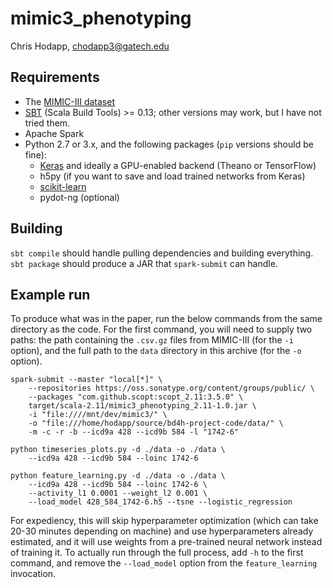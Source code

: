 mimic3_phenotyping
==================

Chris Hodapp, chodapp3@gatech.edu

Requirements
----

- The [MIMIC-III dataset](http://mimic.physionet.org/gettingstarted/access/)
- [SBT](http://www.scala-sbt.org/sbt) (Scala Build Tools) >= 0.13;
  other versions may work, but I have not tried them.
- Apache Spark
- Python 2.7 or 3.x, and the following packages (`pip` versions should be fine):
  - [Keras](https://keras.io/) and ideally a GPU-enabled backend (Theano or TensorFlow)
  - h5py (if you want to save and load trained networks from Keras)
  - [scikit-learn](http://scikit-learn.org/stable/index.html)
  - pydot-ng (optional)

Building
----

`sbt compile` should handle pulling dependencies and building
everything.  `sbt package` should produce a JAR that `spark-submit`
can handle.

Example run
----

To produce what was in the paper, run the below commands from the same
directory as the code.  For the first command, you will need to supply
two paths: the path containing the `.csv.gz` files from MIMIC-III (for
the `-i` option), and the full path to the `data` directory in this
archive (for the `-o` option).

```
spark-submit --master "local[*]" \
    --repositories https://oss.sonatype.org/content/groups/public/ \
    --packages "com.github.scopt:scopt_2.11:3.5.0" \
    target/scala-2.11/mimic3_phenotyping_2.11-1.0.jar \
    -i "file:////mnt/dev/mimic3/" \
    -o "file:///home/hodapp/source/bd4h-project-code/data/" \
    -m -c -r -b --icd9a 428 --icd9b 584 -l "1742-6"

python timeseries_plots.py -d ./data -o ./data \
    --icd9a 428 --icd9b 584 --loinc 1742-6
    
python feature_learning.py -d ./data -o ./data \
    --icd9a 428 --icd9b 584 --loinc 1742-6 \
    --activity_l1 0.0001 --weight_l2 0.001 \
    --load_model 428_584_1742-6.h5 --tsne --logistic_regression
```

For expediency, this will skip hyperparameter optimization (which can
take 20-30 minutes depending on machine) and use hyperparameters
already estimated, and it will use weights from a pre-trained neural
network instead of training it.  To actually run through the full
process, add `-h` to the first command, and remove the `--load_model`
option from the `feature_learning` invocation.
